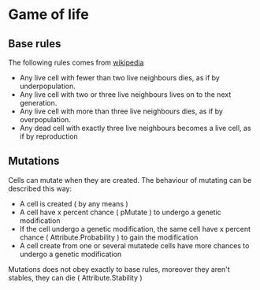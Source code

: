 # Game of life

## Base rules

The following rules comes from [wikipedia](https://en.wikipedia.org/wiki/Conway's_Game_of_Life)

- Any live cell with fewer than two live neighbours dies, as if by underpopulation.
- Any live cell with two or three live neighbours lives on to the next generation.
- Any live cell with more than three live neighbours dies, as if by overpopulation.
- Any dead cell with exactly three live neighbours becomes a live cell, as if by reproduction

## Mutations

Cells can mutate when they are created.
The behaviour of mutating can be described this way:
- A cell is created ( by any means )
- A cell have x percent chance ( pMutate ) to undergo a genetic modification
- If the cell undergo a genetic modification, the same cell have x percent chance ( Attribute.Probability ) to gain the modification
- A cell create from one or several mutatede cells have more chances to undergo a genetic modification

Mutations does not obey exactly to base rules, moreover they aren't stables, they can die ( Attribute.Stability )